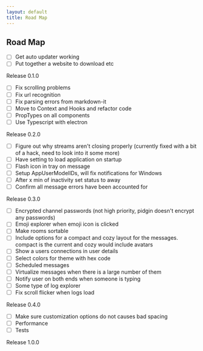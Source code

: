 ```yaml
---
layout: default
title: Road Map
---
```


## Road Map

- [ ] Get auto updater working
- [ ] Put together a website to download etc

Release 0.1.0

- [ ] Fix scrolling problems
- [ ] Fix url recognition
- [ ] Fix parsing errors from markdown-it
- [ ] Move to Context and Hooks and refactor code
- [ ] PropTypes on all components
- [ ] Use Typescript with electron

Release 0.2.0

- [ ] Figure out why streams aren't closing properly (currently fixed with a bit of a hack, need to look into it some more)
- [ ] Have setting to load application on startup
- [ ] Flash icon in tray on message
- [ ] Setup AppUserModelIDs, will fix notifications for Windows
- [ ] After x min of inactivity set status to away
- [ ] Confirm all message errors have been accounted for

Release 0.3.0

- [ ] Encrypted channel passwords (not high priority, pidgin doesn't encrypt any passwords)
- [ ] Emoji explorer when emoji icon is clicked
- [ ] Make rooms sortable
- [ ] Include options for a compact and cozy layout for the messages. compact is the current and cozy would include avatars
- [ ] Show a users connections in user details
- [ ] Select colors for theme with hex code
- [ ] Scheduled messages
- [ ] Virtualize messages when there is a large number of them
- [ ] Notify user on both ends when someone is typing
- [ ] Some type of log explorer
- [ ] Fix scroll flicker when logs load

Release 0.4.0

- [ ] Make sure customization options do not causes bad spacing
- [ ] Performance
- [ ] Tests

Release 1.0.0
